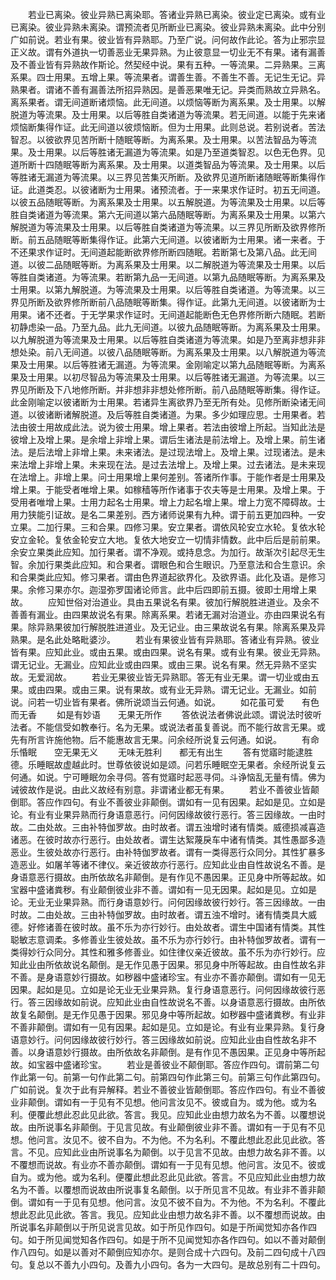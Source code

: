 <!-- { "loadSidebar": true } -->
　　若业已离染。彼业异熟已离染耶。答诸业异熟已离染。彼业定已离染。或有业已离染。彼业异熟未离染。谓预流者见所断业已离染。彼业异熟未离染。此中分别广如前说。若业有果。彼业皆有异熟耶。乃至广说。问何故作此论。答为止邪宗显正义故。谓有外道执一切善恶业无果异熟。为止彼意显一切业无不有果。诸有漏善及不善业皆有异熟故作斯论。然契经中说。果有五种。一等流果。二异熟果。三离系果。四士用果。五增上果。等流果者。谓善生善。不善生不善。无记生无记。异熟果者。谓诸不善有漏善法所招异熟因。是善恶果唯无记。异类而熟故立异熟名。离系果者。谓无间道断诸烦恼。此无间道。以烦恼等断为离系果。及士用果。以解脱道为等流果。及士用果。以后等胜自类诸道为等流果。若无间道。以能于先来诸烦恼断集得作证。此无间道以彼烦恼断。但为士用果。此则总说。若别说者。苦法智忍。以彼欲界见苦所断十随眠等断。为离系果。及士用果。以苦法智品为等流果。及士用果。以后等胜诸无漏道为等流果。如是乃至道类智忍。以色无色界。见道所断十四随眠等断为离系果。及士用果。以道类智品为等流果。及士用果。以后等胜诸无漏道为等流果。以三界见苦集灭所断。及欲界见道所断诸随眠等断集得作证。此道类忍。以彼诸断为士用果。诸预流者。于一来果求作证时。初五无间道。以彼五品随眠等断。为离系果及士用果。以五解脱道。为等流果及士用果。以后等胜自类诸道为等流果。第六无间道以第六品随眠等断。为离系果及士用果。以第六解脱道为等流果及士用果。以后等胜自类诸道为等流果。以三界见所断及欲界修所断。前五品随眠等断集得作证。此第六无间道。以彼诸断为士用果。诸一来者。于不还果求作证时。无间道起能断欲界修所断四随眠。若断第七及第八品。此无间道。以彼二品随眠等断。为离系果及士用果。以二解脱道为等流果及士用果。以后等胜自类诸道。为等流果。若断第九品一无间道。以第九品随眠等断。为离系果及士用果。以第九解脱道。为等流果及士用果。以后等胜自类诸道。为等流果。以三界见所断及欲界修所断前八品随眠等断集。得作证。此第九无间道。以彼诸断为士用果。诸不还者。于无学果求作证时。无间道起能断色无色界修所断六随眠。若断初静虑染一品。乃至九品。此九无间道。以彼九品随眠等断。为离系果及士用果。以九解脱道为等流果及士用果。以后等胜自类诸道为等流果。如是乃至离非想非非想处染。前八无间道。以彼八品随眠等断。为离系果及士用果。以八解脱道为等流果及士用果。以后等胜诸无漏道。为等流果。金刚喻定以第九品随眠等断。为离系果及士用果。以初尽智品为等流果及士用果。以后等胜诸无漏道。为等流果。以三界见所断及下八地修所断。并非想非非想处修所断。前八品随眠等断集。得作证。此金刚喻定以彼诸断为士用果。若诸异生离欲界乃至无所有处。见修所断染诸无间道。以彼诸断诸解脱道。及后等胜自类诸道。为果。多少如理应思。士用果者。若法由彼士用故成此法。说为彼士用果。增上果者。若法由彼增上所起。当知此法是彼增上及增上果。是余增上非增上果。谓后生诸法是前法增上。及增上果。前生诸法。是后法增上非增上果。未来诸法。是过现法增上。及增上果。过现诸法。是未来法增上非增上果。未来现在法。是过去法增上。及增上果。过去诸法。是未来现在法增上。非增上果。问士用果增上果何差别。答诸所作事。于能作者是士用果及增上果。于能受者唯增上果。如稼穑等所作诸事于农夫等是士用果。及增上果。于受用者唯增上果。士用力起名士用果。增上力起名增上果。增上力宽不障碍故。士用力狭能引证故。是名二果差别。西方诸师说果有九种。谓于前五更加四种。一安立果。二加行果。三和合果。四修习果。安立果者。谓依风轮安立水轮。复依水轮安立金轮。复依金轮安立大地。复依大地安立一切情非情数。此中后后是前前果。余安立果类此应知。加行果者。谓不净观。或持息念。为加行。故渐次引起尽无生智。余加行果类此应知。和合果者。谓眼色和合生眼识。乃至意法和合生意识。余和合果类此应知。修习果者。谓由色界道起欲界化。及欲界语。此化及语。是修习果。余修习果亦尔。迦湿弥罗国诸论师言。此中后四即前五摄。彼即士用增上果故。
　　应知世俗对治道业。具由五果说名有果。彼加行解脱胜进道业。及余不善善有漏业。由四果故说名有果。除离系果。若诸无漏对治道业。亦由四果说名有果。除异熟果彼加行解脱胜进道业。及无记业。由三果故说名有果。除离系果及异熟果。是名此处略毗婆沙。
　　若业有果彼业皆有异熟耶。答诸业有异熟。彼业皆有果。应知此业。或由五果。或由四果。说名有果。或有业有果。彼业无异熟。谓无记业。无漏业。应知此业或由四果。或由三果。说名有果。然无异熟不坚实故。无爱润故。
　　若业无果彼业皆无异熟耶。答无有业无果。谓一切业或由五果。或由四果。或由三果。说有果故。或有业无异熟。谓无记业。无漏业。如前说。问若一切业皆有果者。佛所说颂当云何通。如说。
　　如花虽可爱　　有色而无香
　　如是有妙语　　无果无所作
　　答依说法者佛说此颂。谓说法时彼听法者。不能信受如教奉行。名为无果。或说法者虽复善说。而不能行故言无果。或先有所言许施他物。后不能惠故言无果。问余经所说复云何通。如说。
　　有命乐惛眠　　空无果无义
　　无味无胜利　　都无有出生
　　答有觉寤时能逮胜德。乐睡眠故虚越此时。世尊依彼说如是颂。问若乐睡眠空无果者。余经所说复云何通。如说。宁可睡眠勿余寻伺。答有觉寤时起恶寻伺。斗诤恼乱无量有情。佛为诫彼故作是说。由此义故经有别意。非谓诸业都无有果。
　　若业不善彼业皆颠倒耶。答应作四句。有业不善彼业非颠倒。谓如有一见有因果。起如是见。立如是论。有业有业果异熟而行身语意恶行。问何因缘故彼行恶行。答三因缘故。一由时故。二由处故。三由补特伽罗故。由时故者。谓五浊增时诸有情类。威德损减喜造诸恶。在彼时故亦行恶行。由处故者。谓生达絮蔑戾车中诸有情类。其性愚鄙多造恶业。生彼处故亦行恶行。由补特伽罗故者。谓有一类得恶行众同分。其性犷暴多造恶业。如屠羊等诸不律仪。亲近彼故亦行恶行。应知此业由自性故说名不善。是身语意恶行摄故。由所依故名非颠倒。是有作见不愚因果。正见身中所等起故。如宝器中盛诸粪秽。有业颠倒彼业非不善。谓如有一见无因果。起如是见。立如是论。无业无业果异熟。而行身语意妙行。问何因缘故彼行妙行。答三因缘故。一由时故。二由处故。三由补特伽罗故。由时故者。谓五浊不增时。诸有情类具大威德。好修诸善在彼时故。虽不乐为亦行妙行。由处故者。谓生中国诸有情类。其性聪敏志意调柔。多修善业生彼处故。虽不乐为亦行妙行。由补特伽罗故者。谓有一类得妙行众同分。其性和雅多修善业。如住律仪亲近彼故。虽不乐为亦行妙行。应知此业由所依故说名颠倒。是无作见愚于因果。邪见身中所等起故。由自性故名非不善。是身语意妙行摄故。如秽器中盛诸珍宝。有业亦不善亦颠倒。谓如有一见无因果。起如是见。立如是论无业无业果异熟。复行身语意恶行。问何因缘故彼行恶行。答三因缘故如前说。应知此业由自性故说名不善。以身语意恶行摄故。由所依故复名颠倒。是无作见愚于因果。邪见身中等所起故。如秽器中盛诸粪秽。有业非不善非颠倒。谓如有一见有因果。起如是见。立如是论。有业有业果异熟。复行身语意妙行。问何因缘故彼行妙行。答三因缘故如前说。应知此业由自性故名非不善。以身语意妙行摄故。由所依故名非颠倒。是有作见不愚因果。正见身中等所起故。如宝器中盛诸珍宝。
　　若业是善彼业不颠倒耶。答应作四句。谓前第二句作此第一句。前第一句作此第二句。前第四句作此第三句。前第三句作此第四句。广如前说。复次于此有异解释。若业不善彼业皆颠倒耶。答应作四句。有业不善彼业非颠倒。谓如有一于见有不见想。他问言汝见不。彼或自为。或为他。或为名利。便覆此想此忍此见此欲。答言。我见。应知此业由想力故名为不善。以覆想说故。由所说事名非颠倒。于见言见故。有业颠倒彼业非不善。谓如有一于见有不见想。他问言。汝见不。彼不自为。不为他。不为名利。不覆此想此忍此见此欲。答言。不见。应知此业由所说事名为颠倒。以于见言不见故。由想力故名非不善。以不覆想而说故。有业亦不善亦颠倒。谓如有一于见有见想。他问言。汝见不。彼或自为。或为他。或为名利。便覆此想此忍此见此欲。答言。不见应知此业由想力故名为不善。以覆想而说故由所说事复名颠倒。以于所见言不见故。有业非不善非颠倒。谓如有一于见有见想。他问言。汝见不彼不自为。不为他。不为名利。不覆此想此忍此见此欲。答言。我见。应知此业由想力故名非不善。以不覆想而说故。由所说事名非颠倒以于所见说言见故。如于所见作四句。如是于所闻觉知亦各作四句。如于所见闻觉知各作四句。如是于所不见闻觉知亦各作四句。如以不善对颠倒作八四句。如是以善对不颠倒应知亦尔。是则合成十六四句。及前二四句成十八四句。复总以不善九小四句。及善九小四句。各为一大四句。是故总别有二十四句。
